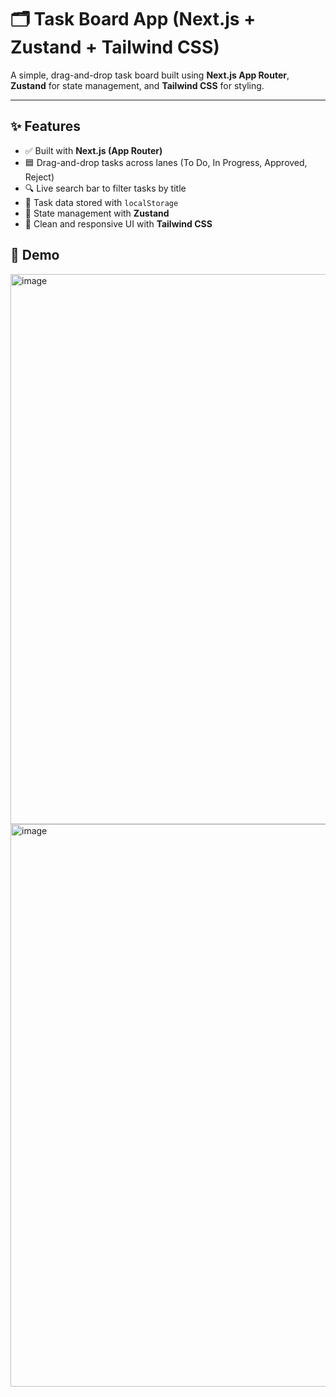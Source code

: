 # 🗂️ Task Board App (Next.js + Zustand + Tailwind CSS)

A simple, drag-and-drop task board built using **Next.js App Router**, **Zustand** for state management, and **Tailwind CSS** for styling.

---

## ✨ Features

- ✅ Built with **Next.js (App Router)**
- 🟦 Drag-and-drop tasks across lanes (To Do, In Progress, Approved, Reject)
- 🔍 Live search bar to filter tasks by title
- 💾 Task data stored with `localStorage`
- 🧠 State management with **Zustand**
- 🎨 Clean and responsive UI with **Tailwind CSS**

## 📸 Demo

<img width="1870" height="880" alt="image" src="https://github.com/user-attachments/assets/02249fc8-9a66-4bd9-8bd6-8fba5aae69bd" />

<img width="1881" height="900" alt="image" src="https://github.com/user-attachments/assets/9f98054c-9b3a-446b-a8f4-a3cd07dfafde" />

